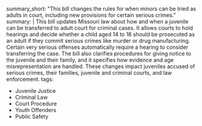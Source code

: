 summary_short: "This bill changes the rules for when minors can be tried as adults in court, including new provisions for certain serious crimes."
summary: |
  This bill updates Missouri law about how and when a juvenile can be transferred to adult court for criminal cases. It allows courts to hold hearings and decide whether a child aged 14 to 18 should be prosecuted as an adult if they commit serious crimes like murder or drug manufacturing. Certain very serious offenses automatically require a hearing to consider transferring the case. The bill also clarifies procedures for giving notice to the juvenile and their family, and it specifies how evidence and age misrepresentation are handled. These changes impact juveniles accused of serious crimes, their families, juvenile and criminal courts, and law enforcement.
tags:
  - Juvenile Justice
  - Criminal Law
  - Court Procedure
  - Youth Offenders
  - Public Safety

